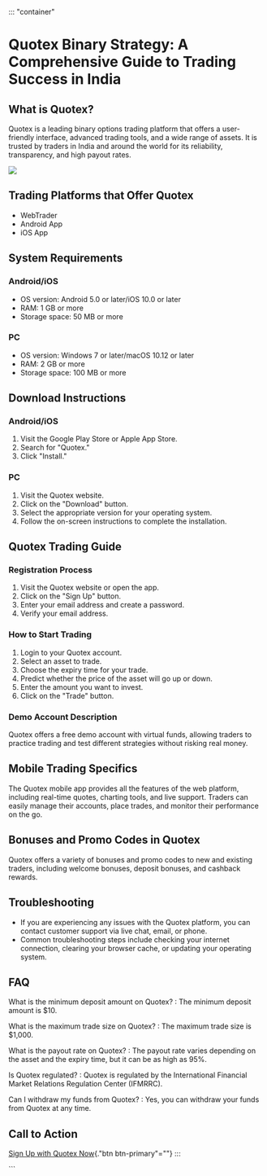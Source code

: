 ::: \"container\"
# Quotex Binary Strategy: A Comprehensive Guide to Trading Success in India

## What is Quotex?

Quotex is a leading binary options trading platform that offers a
user-friendly interface, advanced trading tools, and a wide range of
assets. It is trusted by traders in India and around the world for its
reliability, transparency, and high payout rates.

[![](https://static.quotex.io/files/4_en/300_250.jpg)](https://traff.sbs/brokerqxlid)

## Trading Platforms that Offer Quotex

-   WebTrader
-   Android App
-   iOS App

## System Requirements

### Android/iOS

-   OS version: Android 5.0 or later/iOS 10.0 or later
-   RAM: 1 GB or more
-   Storage space: 50 MB or more

### PC

-   OS version: Windows 7 or later/macOS 10.12 or later
-   RAM: 2 GB or more
-   Storage space: 100 MB or more

## Download Instructions

### Android/iOS

1.  Visit the Google Play Store or Apple App Store.
2.  Search for "Quotex."
3.  Click "Install."

### PC

1.  Visit the Quotex website.
2.  Click on the "Download" button.
3.  Select the appropriate version for your operating system.
4.  Follow the on-screen instructions to complete the installation.

## Quotex Trading Guide

### Registration Process

1.  Visit the Quotex website or open the app.
2.  Click on the "Sign Up" button.
3.  Enter your email address and create a password.
4.  Verify your email address.

### How to Start Trading

1.  Login to your Quotex account.
2.  Select an asset to trade.
3.  Choose the expiry time for your trade.
4.  Predict whether the price of the asset will go up or down.
5.  Enter the amount you want to invest.
6.  Click on the "Trade" button.

### Demo Account Description

Quotex offers a free demo account with virtual funds, allowing traders
to practice trading and test different strategies without risking real
money.

## Mobile Trading Specifics

The Quotex mobile app provides all the features of the web platform,
including real-time quotes, charting tools, and live support. Traders
can easily manage their accounts, place trades, and monitor their
performance on the go.

## Bonuses and Promo Codes in Quotex

Quotex offers a variety of bonuses and promo codes to new and existing
traders, including welcome bonuses, deposit bonuses, and cashback
rewards.

## Troubleshooting

-   If you are experiencing any issues with the Quotex platform, you can
    contact customer support via live chat, email, or phone.
-   Common troubleshooting steps include checking your internet
    connection, clearing your browser cache, or updating your operating
    system.

## FAQ

What is the minimum deposit amount on Quotex?
:   The minimum deposit amount is \$10.

What is the maximum trade size on Quotex?
:   The maximum trade size is \$1,000.

What is the payout rate on Quotex?
:   The payout rate varies depending on the asset and the expiry time,
    but it can be as high as 95%.

Is Quotex regulated?
:   Quotex is regulated by the International Financial Market Relations
    Regulation Center (IFMRRC).

Can I withdraw my funds from Quotex?
:   Yes, you can withdraw your funds from Quotex at any time.

## Call to Action

[Sign Up with Quotex
Now](\%22https://traff.sbs/brokerqxsignup\%22){."btn
btn-primary"=""}
:::

\`\`\`

